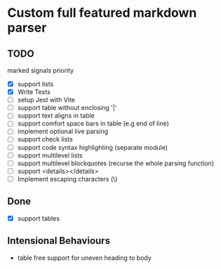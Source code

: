 # Custom full featured markdown parser

## TODO

marked signals priority

- [x] support lists
- [x] Write Tests
- [ ] setup Jest with Vite
- [ ] support table without enclosing '|'
- [ ] support text aligns in table
- [ ] support comfort space bars in table (e.g end of line)
- [ ] implement optional live parsing
- [ ] support check lists
- [ ] support code syntax highlighting (separate module)
- [ ] support multilevel lists
- [ ] support multilevel blockquotes (recurse the whole parsing function)
- [ ] support \<details>\</details>
- [ ] Implement escaping characters (\\)

## Done

- [x] support tables


## Intensional Behaviours
- table free support for uneven heading to body
